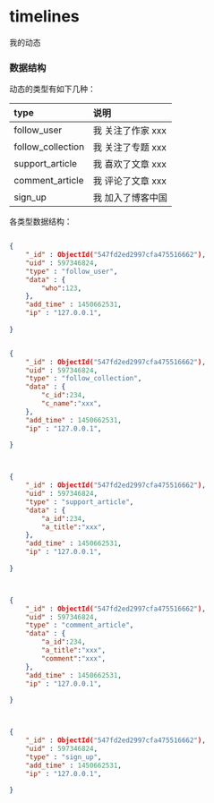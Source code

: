 # timelines
我的动态


### 数据结构
动态的类型有如下几种：

|type|说明|
|:---|:---------|
|follow_user |我 关注了作家 xxx|
|follow_collection |我 关注了专题 xxx|
|support_article |我 喜欢了文章  xxx|
|comment_article |我 评论了文章  xxx|
|sign_up |我 加入了博客中国|


各类型数据结构：

```json

{
    "_id" : ObjectId("547fd2ed2997cfa475516662"),
    "uid" : 597346824,
    "type" : "follow_user",
    "data" : {
        "who":123,
    },
    "add_time" : 1450662531,
    "ip" : "127.0.0.1",
    
}


{
    "_id" : ObjectId("547fd2ed2997cfa475516662"),
    "uid" : 597346824,
    "type" : "follow_collection",
    "data" : {
        "c_id":234,
        "c_name":"xxx",
    },
    "add_time" : 1450662531,
    "ip" : "127.0.0.1",
    
}



{
    "_id" : ObjectId("547fd2ed2997cfa475516662"),
    "uid" : 597346824,
    "type" : "support_article",
    "data" : {
        "a_id":234,
        "a_title":"xxx",
    },
    "add_time" : 1450662531,
    "ip" : "127.0.0.1",
    
}



{
    "_id" : ObjectId("547fd2ed2997cfa475516662"),
    "uid" : 597346824,
    "type" : "comment_article",
    "data" : {
        "a_id":234,
        "a_title":"xxx",
        "comment":"xxx",
    },
    "add_time" : 1450662531,
    "ip" : "127.0.0.1",
    
}



{
    "_id" : ObjectId("547fd2ed2997cfa475516662"),
    "uid" : 597346824,
    "type" : "sign_up",
    "add_time" : 1450662531,
    "ip" : "127.0.0.1",
    
}

```